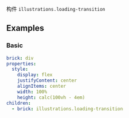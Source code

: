 构件 `illustrations.loading-transition`

## Examples

### Basic

```yaml preview
brick: div
properties:
  style:
    display: flex
    justifyContent: center
    alignItems: center
    width: 100%
    height: calc(100vh - 4em)
children:
  - brick: illustrations.loading-transition
```
